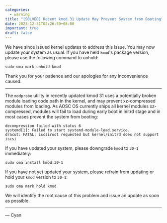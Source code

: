 ```yaml
---
categories:
  - warning
title: "[SOLVED] Recent kmod 31 Update May Prevent System from Booting"
date: 2023-12-31T02:26:59+08:00
important: true
draft: false
---
```


We have since issued kernel updates to address this issue. You may now update
your system as usual. If you have held `kmod`'s package version, please use
the following command to unhold:

```
sudo oma mark unhold kmod
```

Thank you for your patience and our apologies for any inconvenience caused.

---

The `modprobe` utility in recently updated kmod 31 uses a potentially broken
module loading code path in the kernel, and may prevent xz-compressed modules
from loading. As AOSC OS currently ships all kernel modules xz-compressed,
modules will fail to load during early boot in initrd stage and in most cases
prevent the system from booting:

```
decompression failed with status 6
systemd[1]: Failed to start systemd-module-load.service.
dracut: FATAL: iscsiroot requested but kernel/initrd does not support iscsi
```

If you have updated your system, please downgrade `kmod` to `30-1` immediately:

```
sudo oma install kmod:30-1
```

If you have not yet updated your system, please refrain from updating or hold
your `kmod` version to `30-1`:

```
sudo oma mark hold kmod
```

We will identify the root cause of this problem and issue an update as soon as
possible.

---

— Cyan
